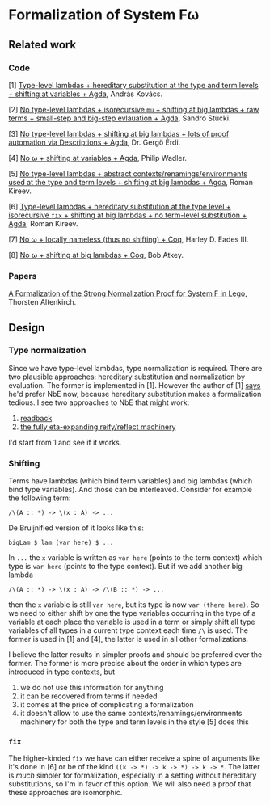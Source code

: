 # Formalization of System Fω

## Related work

### Code

[1] [Type-level lambdas + hereditary substitution at the type and term levels + shifting at variables + Agda](https://github.com/AndrasKovacs/system-f-omega), András Kovács.

[2] [No type-level lambdas + isorecursive `mu` + shifting at big lambdas + raw terms + small-step and big-step evlauation + Agda](https://github.com/sstucki/system-f-agda), Sandro Stucki.

[3] [No type-level lambdas + shifting at big lambdas + lots of proof automation via Descriptions + Agda](https://github.com/gergoerdi/system-f-agda/blob/master/src/SystemF.agda), Dr. Gergő Érdi.

[4] [No ω + shifting at variables + Agda](https://plfa.github.io/SystemF), Philip Wadler.

[5] [No type-level lambdas + abstract contexts/renamings/environments used at the type and term levels + shifting at big lambdas + Agda](https://github.com/effectfully/random-stuff/tree/master/System-F), Roman Kireev.

[6] [Type-level lambdas + hereditary substitution at the type level + isorecursive `fix` + shifting at big lambdas + no term-level substitution + Agda](https://gist.github.com/effectfully/8ae112e2a99393c493642fc52aafe87f), Roman Kireev.

[7] [No ω + locally nameless (thus no shifting) + Coq](https://github.com/heades/System-F-Coq), Harley D. Eades III.

[8] [No ω + shifting at big lambdas + Coq](https://github.com/bobatkey/system-f-parametricity-model), Bob Atkey.

### Papers

[A Formalization of the Strong Normalization Proof for System F in Lego](http://www.cs.nott.ac.uk/%7Epsztxa/publ/tlca93.pdf), Thorsten Altenkirch.

## Design

### Type normalization

Since we have type-level lambdas, type normalization is required. There are two plausible approaches: hereditary substitution and normalization by evaluation. The former is implemented in [1]. However the author of [1] [says](https://github.com/AndrasKovacs/system-f-omega/issues/1#issuecomment-417955260) he'd prefer NbE now, because hereditary substitution makes a formalization tedious. I see two approaches to NbE that might work:

1. [readback](https://github.com/effectfully/random-stuff/blob/master/Normalization/Readback.agda)
2. [the fully eta-expanding reify/reflect machinery](https://github.com/effectfully/random-stuff/blob/master/Normalization/SystemT.agda)

I'd start from 1 and see if it works.

### Shifting

Terms have lambdas (which bind term variables) and big lambdas (which bind type variables). And those can be interleaved. Consider for example the following term:

`/\(A :: *) -> \(x : A) -> ...`

De Bruijnified version of it looks like this:

`bigLam $ lam (var here) $ ...`

In `...` the `x` variable is written as `var here` (points to the term context) which type is `var here` (points to the type context). But if we add another big lambda

`/\(A :: *) -> \(x : A) -> /\(B :: *) -> ...`

then the `x` variable is still `var here`, but its type is now `var (there here)`. So we need to either shift by one the type variables occurring in the type of a variable at each place the variable is used in a term or simply shift all type variables of all types in a current type context each time `/\` is used. The former is used in [1] and [4], the latter is used in all other formalizations.

I believe the latter results in simpler proofs and should be preferred over the former. The former is more precise about the order in which types are introduced in type contexts, but

1. we do not use this information for anything
2. it can be recovered from terms if needed
3. it comes at the price of complicating a formalization
4. it doesn't allow to use the same contexts/renamings/environments machinery for both the type and term levels in the style [5] does this

### `fix`

The higher-kinded `fix` we have can either receive a spine of arguments like it's done in [6] or be of the kind `((k -> *) -> k -> *) -> k -> *`. The latter is *much* simpler for formalization, especially in a setting without hereditary substitutions, so I'm in favor of this option. We will also need a proof that these approaches are isomorphic.
